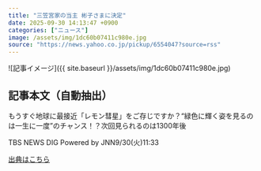 ```yaml
---
title: "三笠宮家の当主 彬子さまに決定"
date: 2025-09-30 14:13:47 +0900
categories: ["ニュース"]
image: /assets/img/1dc60b07411c980e.jpg
source: "https://news.yahoo.co.jp/pickup/6554047?source=rss"
---
```


![記事イメージ]({{ site.baseurl }}/assets/img/1dc60b07411c980e.jpg)

## 記事本文（自動抽出）
<div><div class="sc-1t7ra5j-6 hhriyT"><p class="sc-1t7ra5j-7 casbUp">もうすぐ地球に最接近「レモン彗星」をご存じですか？“緑色に輝く姿を見るのは一生に一度”のチャンス！？次回見られるのは1300年後</p><p class="sc-1t7ra5j-8 bVxZvL"><span class="sc-1t7ra5j-9 dIJJqB">TBS NEWS DIG Powered by JNN</span><time><span class="sc-1t7ra5j-10 cfHAOL">9/30(火)</span><span class="sc-1t7ra5j-10 cfHAOL">11:33</span></time></p></div></div>

[出典はこちら](https://news.yahoo.co.jp/pickup/6554047?source=rss)
